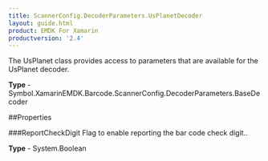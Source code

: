 ```yaml
---
title: ScannerConfig.DecoderParameters.UsPlanetDecoder
layout: guide.html 
product: EMDK For Xamarin 
productversion: '2.4' 
---
```

The UsPlanet class provides access to parameters that are available for the UsPlanet decoder.

**Type** - Symbol.XamarinEMDK.Barcode.ScannerConfig.DecoderParameters.BaseDecoder

##Properties

###ReportCheckDigit
Flag to enable reporting the bar code check digit..

**Type** - System.Boolean


